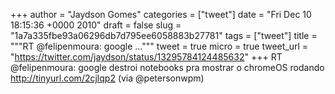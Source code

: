 
+++
author = "Jaydson Gomes"
categories = ["tweet"]
date = "Fri Dec 10 18:15:36 +0000 2010"
draft = false
slug = "1a7a335fbe93a06296db7d795ee6058883b27781"
tags = ["tweet"]
title = """RT @felipenmoura: google ..."""
tweet = true
micro = true
tweet_url = "https://twitter.com/jaydson/status/13295784124485632"
+++
RT @felipenmoura: google destroi notebooks pra mostrar o chromeOS rodando http://tinyurl.com/2cjlqp2 (via @petersonwpm)

